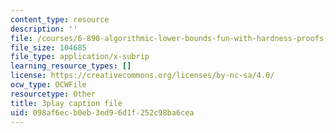 ```yaml
---
content_type: resource
description: ''
file: /courses/6-890-algorithmic-lower-bounds-fun-with-hardness-proofs-fall-2014/098af6ecb0eb3ed96d1f252c98ba6cea_ctxnYDAIDO4.srt
file_size: 104685
file_type: application/x-subrip
learning_resource_types: []
license: https://creativecommons.org/licenses/by-nc-sa/4.0/
ocw_type: OCWFile
resourcetype: Other
title: 3play caption file
uid: 098af6ec-b0eb-3ed9-6d1f-252c98ba6cea
---
```

